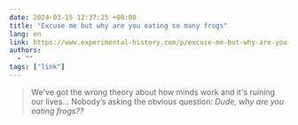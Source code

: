 ```yaml
---
date: 2024-03-15 12:37:25 +00:00
title: "Excuse me but why are you eating so many frogs"
lang: en
link: https://www.experimental-history.com/p/excuse-me-but-why-are-you-eating
authors:
  - ""
tags: ["link"]
---
```



> We've got the wrong theory about how minds work and it's ruining our lives... Nobody’s asking the obvious question: _Dude, why are you eating frogs??_
